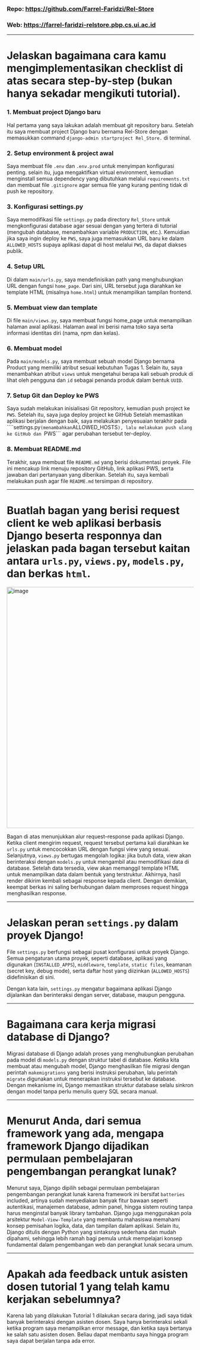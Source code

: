 ### Repo: https://github.com/Farrel-Faridzi/Rel-Store
### Web: https://farrel-faridzi-relstore.pbp.cs.ui.ac.id

---

# Jelaskan bagaimana cara kamu mengimplementasikan checklist di atas secara step-by-step (bukan hanya sekadar mengikuti tutorial).

### 1. Membuat project Django baru
Hal pertama yang saya lakukan adalah membuat git repository baru. Setelah itu saya membuat project Django baru bernama Rel-Store dengan memasukkan command ```django-admin startproject Rel_Store.``` di terminal.

### 2. Setup environment & project awal
Saya membuat file ```.env``` dan ```.env.prod``` untuk menyimpan konfigurasi penting. selain itu, juga mengaktifkan virtual environment, kemudian menginstall semua dependency yang dibutuhkan melalui ```requirements.txt``` dan membuat file ```.gitignore``` agar semua file yang kurang penting tidak di push ke repository.

### 3. Konfigurasi settings.py
Saya memodifikasi file ```settings.py``` pada directory ```Rel_Store``` untuk mengkonfigurasi database agar sesuai dengan yang tertera di tutorial (mengubah database, menambahkan variable ```PRODUCTION```, etc.). Kemuidian jika saya ingin deploy ke ```PWS```, saya juga memasukkan URL baru ke dalam ```ALLOWED_HOSTS``` supaya aplikasi dapat di host melalui ```PWS```, da dapat diakses publik.

### 4. Setup URL
Di dalam ```main/urls.py```, saya mendefinisikan path yang menghubungkan URL dengan fungsi ```home_page```. Dari sini, URL tersebut juga diarahkan ke template HTML (misalnya ```home.html```) untuk menampilkan tampilan frontend.

### 5. Membuat view dan template
Di file ```main/views.py```, saya membuat fungsi home_page untuk menampilkan halaman awal aplikasi. Halaman awal ini berisi nama toko saya serta informasi identitas diri (nama, npm dan kelas).

### 6. Membuat model
Pada ```main/models.py```, saya membuat sebuah model Django bernama Product yang memiliki atribut sesuai kebutuhan Tugas 1. Selain itu, saya menambahkan atribut ```views``` untuk mengetahui berapa kali sebuah produk di lihat oleh pengguna dan ```id``` sebagai penanda produk dalam bentuk ```UUID```.

### 7. Setup Git dan Deploy ke PWS
Saya sudah melakukan inisialisasi Git repository, kemudian push project ke ```PWS```. Setelah itu, saya juga deploy project ke GitHub Setelah memastikan aplikasi berjalan dengan baik, saya melakukan penyesuaian terakhir pada ````settings.py``` (menambahkan ```ALLOWED_HOSTS```), lalu melakukan push ulang ke GitHub dan ```PWS``` agar perubahan tersebut ter-deploy.

### 8. Membuat README.md
Terakhir, saya membuat file ```README.md``` yang berisi dokumentasi proyek. File ini mencakup link menuju repository GitHub, link aplikasi PWS, serta jawaban dari pertanyaan yang diberikan. Setelah itu, saya kembali melakukan push agar file ```README.md``` tersimpan di repository.

---

# Buatlah bagan yang berisi request client ke web aplikasi berbasis Django beserta responnya dan jelaskan pada bagan tersebut kaitan antara ```urls.py```, ```views.py```, ```models.py```, dan berkas ```html```.

<img width="1350" height="650" alt="image" src="https://github.com/user-attachments/assets/fd63449b-4aec-4089-8e50-8cdf1e3562bc" />

Bagan di atas menunjukkan alur request–response pada aplikasi Django. Ketika client mengirim request, request tersebut pertama kali diarahkan ke ```urls.py``` untuk mencocokkan URL dengan fungsi view yang sesuai. Selanjutnya, ```views.py``` bertugas mengolah logika: jika butuh data, view akan berinteraksi dengan ```models.py``` untuk mengambil atau memodifikasi data di database. Setelah data tersedia, view akan memanggil template HTML untuk menampilkan data dalam bentuk yang terstruktur. Akhirnya, hasil render dikirim kembali sebagai response kepada client. Dengan demikian, keempat berkas ini saling berhubungan dalam memproses request hingga menghasilkan response.

---

# Jelaskan peran ```settings.py``` dalam proyek Django!
File ```settings.py``` berfungsi sebagai pusat konfigurasi untuk proyek Django. Semua pengaturan utama proyek, seperti database, aplikasi yang digunakan (```INSTALLED_APPS```), ```middleware```, ```template```, ```static files```, keamanan (secret key, debug mode), serta daftar host yang diizinkan (```ALLOWED_HOSTS```) didefinisikan di sini.

Dengan kata lain, ```settings.py``` mengatur bagaimana aplikasi Django dijalankan dan berinteraksi dengan server, database, maupun pengguna.

---

# Bagaimana cara kerja migrasi database di Django?
Migrasi database di Django adalah proses yang menghubungkan perubahan pada model di ```models.py``` dengan struktur tabel di database. Ketika kita membuat atau mengubah model, Django menghasilkan file migrasi dengan perintah ```makemigrations``` yang berisi instruksi perubahan, lalu perintah ```migrate``` digunakan untuk menerapkan instruksi tersebut ke database. Dengan mekanisme ini, Django memastikan struktur database selalu sinkron dengan model tanpa perlu menulis query SQL secara manual.

---

# Menurut Anda, dari semua framework yang ada, mengapa framework Django dijadikan permulaan pembelajaran pengembangan perangkat lunak?
Menurut saya, Django dipilih sebagai permulaan pembelajaran pengembangan perangkat lunak karena framework ini bersifat ```batteries``` included, artinya sudah menyediakan banyak fitur bawaan seperti autentikasi, manajemen database, admin panel, hingga sistem routing tanpa harus menginstal banyak library tambahan. Django juga menggunakan pola arsitektur ```Model-View-Template``` yang membantu mahasiswa memahami konsep pemisahan logika, data, dan tampilan dalam aplikasi. Selain itu, Django ditulis dengan Python yang sintaksnya sederhana dan mudah dipahami, sehingga lebih ramah bagi pemula untuk mempelajari konsep fundamental dalam pengembangan web dan perangkat lunak secara umum.

---

# Apakah ada feedback untuk asisten dosen tutorial 1 yang telah kamu kerjakan sebelumnya?
Karena lab yang dilakukan Tutorial 1 dilakukan secara daring, jadi saya tidak banyak berinteraksi dengan asisten dosen. Saya hanya berinteraksi sekali ketika program saya menampilkan error message, dan ketika saya bertanya ke salah satu asisten dosen. Beliau dapat membantu saya hingga program saya dapat berjalan tanpa ada error.
